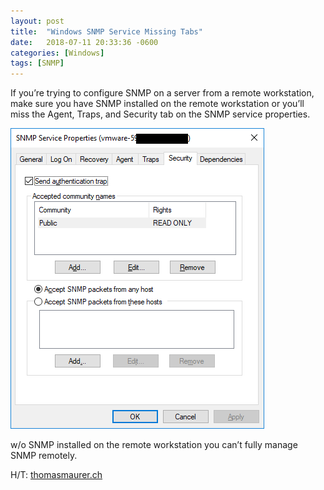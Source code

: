 ```yaml
---
layout: post
title:  "Windows SNMP Service Missing Tabs"
date:   2018-07-11 20:33:36 -0600
categories: [Windows]
tags: [SNMP]
---
```


If you’re trying to configure SNMP on a server from a remote workstation, make sure you have SNMP installed on the remote workstation or you’ll miss the Agent, Traps, and Security tab on the SNMP service properties.

![snmp](/assets/2018/07/snmp_service_properties.png)

w/o SNMP installed on the remote workstation you can’t fully manage SNMP remotely.

H/T: [thomasmaurer.ch](http://thomasmaurer.ch)